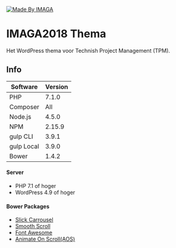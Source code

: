 [![Made By IMAGA](https://img.shields.io/badge/Made%20By-IMAGA-2896e4.svg)](http://IMAGA.nl/)


# IMAGA2018 Thema
Het WordPress thema voor Technish Project Management (TPM).

## Info

| Software        | Version
| --------------- | --------- |
| PHP             | 7.1.0     |
| Composer        | All       |
| Node.js         | 4.5.0     |
| NPM             | 2.15.9    |
| gulp CLI        | 3.9.1     |
| gulp Local      | 3.9.0     |
| Bower           | 1.4.2     |



#### Server
 * PHP 7.1 of hoger
 * WordPress 4.9 of hoger

#### Bower Packages
 * [Slick Carrousel](https://github.com/kenwheeler/slick)
 * [Smooth Scroll](https://github.com/cferdinandi/smooth-scroll)
 * [Font Awesome](https://github.com/FortAwesome/Font-Awesome)
 * [Animate On Scroll(AOS)](https://github.com/michalsnik/aos)

